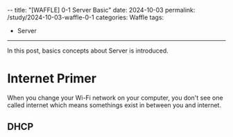 --
title: "[WAFFLE] 0-1 Server Basic"
date: 2024-10-03
permalink: /study/2024-10-03-waffle-0-1
categories: Waffle
tags:
  - Server
---

In this post, basics concepts about Server is introduced. 

# Internet Primer
When you change your Wi-Fi network on your computer, you don't see one called internet which means somethings exist in between you and internet.
## DHCP 